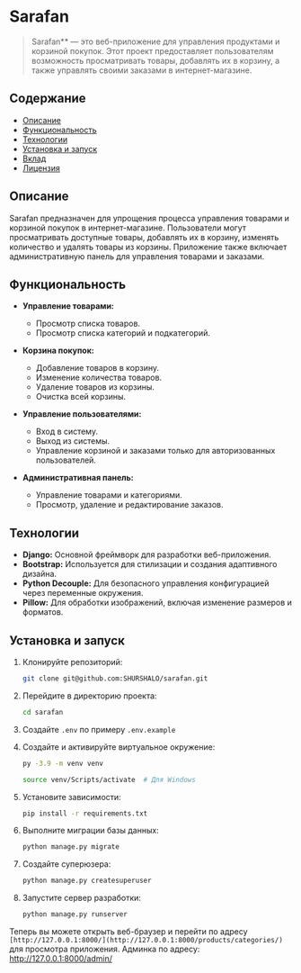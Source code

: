 # Sarafan

> Sarafan** — это веб-приложение для управления продуктами и корзиной покупок. Этот проект предоставляет пользователям возможность просматривать товары, добавлять их в корзину, а также управлять своими заказами в интернет-магазине.

## Содержание

- [Описание](#описание)
- [Функциональность](#функциональность)
- [Технологии](#технологии)
- [Установка и запуск](#установка-и-запуск)
- [Вклад](#вклад)
- [Лицензия](#лицензия)

## Описание

Sarafan предназначен для упрощения процесса управления товарами и корзиной покупок в интернет-магазине. Пользователи могут просматривать доступные товары, добавлять их в корзину, изменять количество и удалять товары из корзины. Приложение также включает административную панель для управления товарами и заказами.

## Функциональность

- **Управление товарами:**
  - Просмотр списка товаров.
  - Просмотр списка категорий и подкатегорий.

- **Корзина покупок:**
  - Добавление товаров в корзину.
  - Изменение количества товаров.
  - Удаление товаров из корзины.
  - Очистка всей корзины.

- **Управление пользователями:**
  - Вход в систему.
  - Выход из системы.
  - Управление корзиной и заказами только для авторизованных пользователей.

- **Административная панель:**
  - Управление товарами и категориями.
  - Просмотр, удаление и редактирование заказов.

## Технологии

- **Django:** Основной фреймворк для разработки веб-приложения.
- **Bootstrap:** Используется для стилизации и создания адаптивного дизайна.
- **Python Decouple:** Для безопасного управления конфигурацией через переменные окружения.
- **Pillow:** Для обработки изображений, включая изменение размеров и форматов.

## Установка и запуск

1. Клонируйте репозиторий:
    ```bash
    git clone git@github.com:SHURSHALO/sarafan.git
    ```
2. Перейдите в директорию проекта:
    ```bash
    cd sarafan
    ```
    
3. Создайте `.env` по примеру `.env.example`
  
4. Создайте и активируйте виртуальное окружение:
    ```bash
    py -3.9 -m venv venv

    source venv/Scripts/activate  # Для Windows
    ```
5. Установите зависимости:
    ```bash
    pip install -r requirements.txt
    ```
6. Выполните миграции базы данных:
    ```bash
    python manage.py migrate
    ```
7. Создайте суперюзера:
   ```bash
   python manage.py createsuperuser
   ```
8. Запустите сервер разработки:
    ```bash
    python manage.py runserver
    ```

Теперь вы можете открыть веб-браузер и перейти по адресу `[http://127.0.0.1:8000/](http://127.0.0.1:8000/products/categories/)` для просмотра приложения.
Админка по адресу: http://127.0.0.1:8000/admin/
